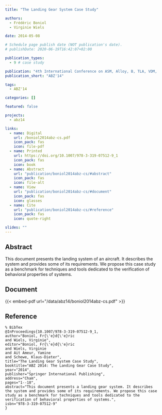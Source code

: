 ```yaml
---
title: "The Landing Gear System Case Study"

authors:
  - Frédéric Boniol
  - Virginie Wiels

date: 2014-05-08

# Schedule page publish date (NOT publication's date).
# publishDate: 2020-06-19T16:42:07+02:00

publication_types:
  - 9 # case study

publication: "4th International Conference on ASM, Alloy, B, TLA, VDM, and Z (ABZ'14)"
publication_short: "ABZ'14"

tags:
  - ABZ'14

categories: []

featured: false

projects:
  - abz14

links:
  - name: Digital
    url: /boniol2014abz-cs.pdf
    icon_pack: fas
    icon: file-pdf
  - name: Printed
    url: https://doi.org/10.1007/978-3-319-07512-9_1
    icon_pack: fas
    icon: book
  - name: Abstract
    url: "publication/boniol2014abz-cs/#abstract"
    icon_pack: fas
    icon: file-alt
  - name: View
    url: "publication/boniol2014abz-cs/#document"
    icon_pack: fas
    icon: glasses
  - name: Cite
    url: "publication/boniol2014abz-cs/#reference"
    icon_pack: fas
    icon: quote-right

slides: ""
---
```


## Abstract

This document presents the landing system of an aircraft.
It describes the system and provides some of its requirements.
We propose this case study as a benchmark for techniques and tools dedicated to the verification of behavioral properties of systems.

## Document

{{< embed-pdf url="/data/abz14/boniol2014abz-cs.pdf" >}}

## Reference

```
% BibTex
@InProceedings{10.1007/978-3-319-07512-9_1,
author="Boniol, Fr{\'e}d{\'e}ric
and Wiels, Virginie",
editor="Boniol, Fr{\'e}d{\'e}ric
and Wiels, Virginie
and Ait Ameur, Yamine
and Schewe, Klaus-Dieter",
title="The Landing Gear System Case Study",
booktitle="ABZ 2014: The Landing Gear Case Study",
year="2014",
publisher="Springer International Publishing",
address="Cham",
pages="1--18",
abstract="This document presents a landing gear system. It describes the system and provides some of its requirements. We propose this case study as a benchmark for techniques and tools dedicated to the verification of behavioral properties of systems.",
isbn="978-3-319-07512-9"
}
```
